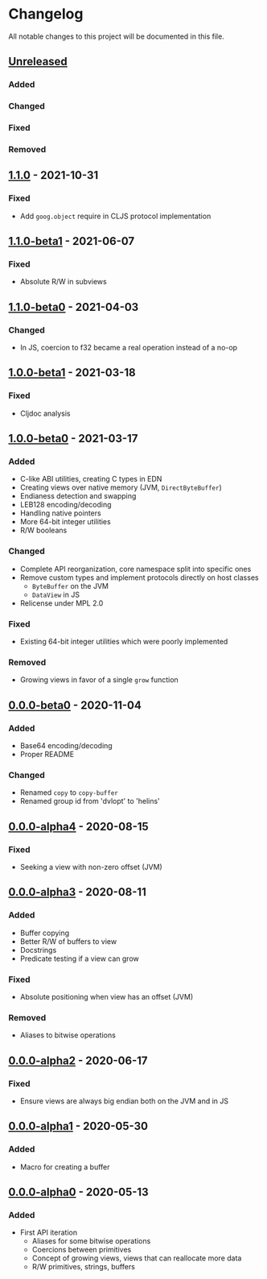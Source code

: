 # Changelog

All notable changes to this project will be documented in this file.



## [Unreleased]

### Added

### Changed

### Fixed

### Removed



## [1.1.0] - 2021-10-31

### Fixed

- Add `goog.object` require in CLJS protocol implementation



## [1.1.0-beta1] - 2021-06-07

### Fixed

- Absolute R/W in subviews



## [1.1.0-beta0] - 2021-04-03

### Changed

- In JS, coercion to f32 became a real operation instead of a no-op



## [1.0.0-beta1] - 2021-03-18

### Fixed

- Cljdoc analysis



## [1.0.0-beta0] - 2021-03-17

### Added

- C-like ABI utilities, creating C types in EDN
- Creating views over native memory (JVM, `DirectByteBuffer`)
- Endianess detection and swapping
- LEB128 encoding/decoding
- Handling native pointers
- More 64-bit integer utilities
- R/W booleans

### Changed

- Complete API reorganization, core namespace split into specific ones
- Remove custom types and implement protocols directly on host classes
    - `ByteBuffer` on the JVM
    - `DataView` in JS
- Relicense under MPL 2.0

### Fixed

- Existing 64-bit integer utilities which were poorly implemented

### Removed

- Growing views in favor of a single `grow` function



## [0.0.0-beta0] - 2020-11-04

### Added

- Base64 encoding/decoding
- Proper README

### Changed

- Renamed `copy` to `copy-buffer`
- Renamed group id from 'dvlopt' to 'helins'



## [0.0.0-alpha4] - 2020-08-15

### Fixed

- Seeking a view with non-zero offset (JVM)



## [0.0.0-alpha3] - 2020-08-11

### Added

- Buffer copying
- Better R/W of buffers to view
- Docstrings
- Predicate testing if a view can grow

### Fixed

- Absolute positioning when view has an offset (JVM)

### Removed

- Aliases to bitwise operations



## [0.0.0-alpha2] - 2020-06-17

### Fixed

- Ensure views are always big endian both on the JVM and in JS



## [0.0.0-alpha1] - 2020-05-30

### Added

- Macro for creating a buffer



## [0.0.0-alpha0] - 2020-05-13

### Added

- First API iteration
    - Aliases for some bitwise operations
    - Coercions between primitives
    - Concept of growing views, views that can reallocate more data
    - R/W primitives, strings, buffers



[Unreleased]: https://github.com/helins/binf.cljc/compare/1.1.0...HEAD
[1.1.0]: https://github.com/helins/binf.cljc/compare/1.1.0-beta1...1.1.0
[1.1.0-beta1]: https://github.com/helins/binf.cljc/compare/1.1.0-beta0...1.1.0-beta1
[1.1.0-beta0]: https://github.com/helins/binf.cljc/compare/1.0.0-beta1...1.1.0-beta0
[1.0.0-beta1]: https://github.com/helins/binf.cljc/compare/1.0.0-beta0...1.0.0-beta1
[1.0.0-beta0]: https://github.com/helins/binf.cljc/compare/0.0.0-beta0...1.0.0-beta0
[0.0.0-beta0]: https://github.com/helins/binf.cljc/compare/0.0.0-alpha4...0.0.0-beta0
[0.0.0-alpha4]: https://github.com/helins/binf.cljc/compare/0.0.0-alpha3...0.0.0-alpha4
[0.0.0-alpha3]: https://github.com/helins/binf.cljc/compare/0.0.0-alpha2...0.0.0-alpha3
[0.0.0-alpha2]: https://github.com/helins/binf.cljc/compare/0.0.0-alpha1...0.0.0-alpha2
[0.0.0-alpha1]: https://github.com/helins/binf.cljc/compare/0.0.0-alpha0...0.0.0-alpha1
[0.0.0-alpha0]: https://github.com/helins/binf.cljc/tree/0.0.0-alpha0
